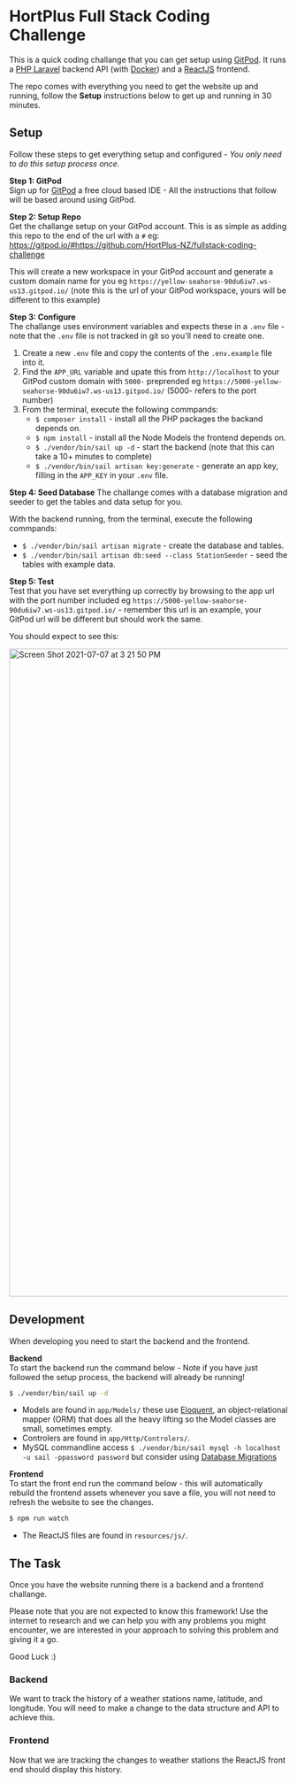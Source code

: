 # HortPlus Full Stack Coding Challenge
This is a quick coding challange that you can get setup using [GitPod](gitpod.io). It runs a [PHP Laravel](https://laravel.com/) backend API (with [Docker](https://www.docker.com/)) and a [ReactJS](https://reactjs.org/) frontend. 

The repo comes with everything you need to get the website up and running, follow the **Setup** instructions below to get up and running in 30 minutes.

## Setup
Follow these steps to get everything setup and configured - _You only need to do this setup process once._

**Step 1: GitPod**   
Sign up for [GitPod](gitpod.io) a free cloud based IDE - All the instructions that follow will be based around using GitPod.

**Step 2: Setup Repo**   
Get the challange setup on your GitPod account. This is as simple as adding this repo to the end of the url with a `#` eg:
https://gitpod.io/#https://github.com/HortPlus-NZ/fullstack-coding-challenge

This will create a new workspace in your GitPod account and generate a custom domain name for you eg `https://yellow-seahorse-90du6iw7.ws-us13.gitpod.io/` (note this is the url of your GitPod workspace, yours will be different to this example)

**Step 3: Configure**   
The challange uses environment variables and expects these in a `.env` file - note that the `.env` file is not tracked in git so you'll need to create one.

1. Create a new `.env` file and copy the contents of the `.env.example` file into it.
2. Find the `APP_URL` variable and upate this from `http://localhost` to your GitPod custom domain with `5000-` preprended eg `https://5000-yellow-seahorse-90du6iw7.ws-us13.gitpod.io/` (5000- refers to the port number)
3. From the terminal, execute the following commpands:
   - `$ composer install` - install all the PHP packages the backand depends on.
   - `$ npm install` - install all the Node Models the frontend depends on.
   - `$ ./vendor/bin/sail up -d` - start the backend (note that this can take a 10+ minutes to complete)
   - `$ ./vendor/bin/sail artisan key:generate` - generate an app key, filling in the `APP_KEY` in your `.env` file.

**Step 4: Seed Database**
The challange comes with a database migration and seeder to get the tables and data setup for you. 

With the backend running, from the terminal, execute the following commpands:
   - `$ ./vendor/bin/sail artisan migrate` - create the database and tables.
   - `$ ./vendor/bin/sail artisan db:seed --class StationSeeder` - seed the tables with example data.

**Step 5: Test**   
Test that you have set everything up correctly by browsing to the app url with the port number included eg `https://5000-yellow-seahorse-90du6iw7.ws-us13.gitpod.io/` - remember this url is an example, your GitPod url will be different but should work the same.

You should expect to see this:   

<img width="1171" alt="Screen Shot 2021-07-07 at 3 21 50 PM" src="https://user-images.githubusercontent.com/12945777/124695375-2d3b7a00-df37-11eb-8d1f-555a9d81e9ff.png">

## Development
When developing you need to start the backend and the frontend.

**Backend**   
To start the backend run the command below - Note if you have just followed the setup process, the backend will already be running!

```Bash
$ ./vendor/bin/sail up -d
```

- Models are found in `app/Models/` these use [Eloquent](https://laravel.com/docs/8.x/eloquent), an object-relational mapper (ORM) that does all the heavy lifting so the Model classes are small, sometimes empty.
- Controlers are found in `app/Http/Controlers/`.
- MySQL commandline access `$ ./vendor/bin/sail mysql -h localhost -u sail -ppassword password` but consider using [Database Migrations](https://laravel.com/docs/8.x/migrations#introduction)

**Frontend**   
To start the front end run the command below - this will automatically rebuild the frontend assets whenever you save a file, you will not need to refresh the website to see the changes.

```bash
$ npm run watch
```

- The ReactJS files are found in `resources/js/`.

## The Task

Once you have the website running there is a backend and a frontend challange.

Please note that you are not expected to know this framework! Use the internet to research and we can help you with any problems you might encounter, we are interested in your approach to solving this problem and giving it a go.  

Good Luck :)

### Backend

We want to track the history of a weather stations name, latitude, and longitude. You will need to make a change to the data structure and API to achieve this.

### Frontend

Now that we are tracking the changes to weather stations the ReactJS front end should display this history.

